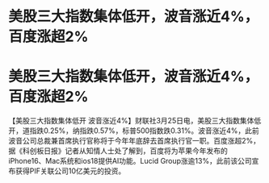 # 美股三大指数集体低开，波音涨近4%，百度涨超2%

# 美股三大指数集体低开，波音涨近4%，百度涨超2%

【美股三大指数集体低开
波音涨近4%】财联社3月25日电，美股三大指数集体低开，道指跌0.25%，纳指跌0.57%，标普500指数跌0.31%。波音涨近4%，此前波音公司总裁兼首席执行官称将于今年年底辞去首席执行官一职。百度涨超2%，据《科创板日报》记者从知情人士处了解到，百度将为苹果今年发布的iPhone16、Mac系统和ios18提供AI功能。Lucid
Group涨逾13%，此前该公司宣布获得PIF关联公司10亿美元的投资。

